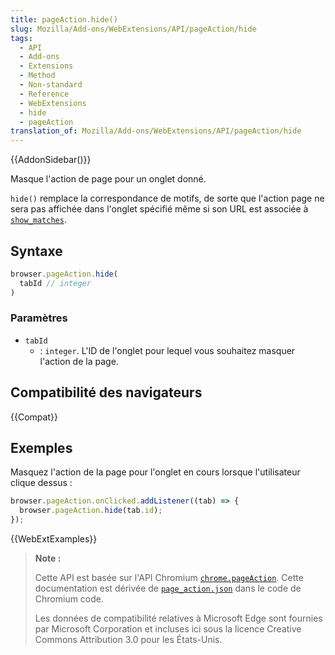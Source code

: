 ```yaml
---
title: pageAction.hide()
slug: Mozilla/Add-ons/WebExtensions/API/pageAction/hide
tags:
  - API
  - Add-ons
  - Extensions
  - Method
  - Non-standard
  - Reference
  - WebExtensions
  - hide
  - pageAction
translation_of: Mozilla/Add-ons/WebExtensions/API/pageAction/hide
---
```


{{AddonSidebar()}}

Masque l'action de page pour un onglet donné.

`hide()` remplace la correspondance de motifs, de sorte que l'action page ne sera pas affichée dans l'onglet spécifié même si son URL est associée à [`show_matches`](/fr/docs/Mozilla/Add-ons/WebExtensions/manifest.json/page_action).

## Syntaxe

```js
browser.pageAction.hide(
  tabId // integer
)
```

### Paramètres

- `tabId`
  - : `integer`. L'ID de l'onglet pour lequel vous souhaitez masquer l'action de la page.

## Compatibilité des navigateurs

{{Compat}}

## Exemples

Masquez l'action de la page pour l'onglet en cours lorsque l'utilisateur clique dessus :

```js
browser.pageAction.onClicked.addListener((tab) => {
  browser.pageAction.hide(tab.id);
});
```

{{WebExtExamples}}

> **Note :**
>
> Cette API est basée sur l'API Chromium [`chrome.pageAction`](https://developer.chrome.com/extensions/pageAction). Cette documentation est dérivée de [`page_action.json`](https://chromium.googlesource.com/chromium/src/+/master/chrome/common/extensions/api/page_action.json) dans le code de Chromium code.
>
> Les données de compatibilité relatives à Microsoft Edge sont fournies par Microsoft Corporation et incluses ici sous la licence Creative Commons Attribution 3.0 pour les États-Unis.

<!--
// Copyright 2015 The Chromium Authors. All rights reserved.
//
// Redistribution and use in source and binary forms, with or without
// modification, are permitted provided that the following conditions are
// met:
//
//    * Redistributions of source code must retain the above copyright
// notice, this list of conditions and the following disclaimer.
//    * Redistributions in binary form must reproduce the above
// copyright notice, this list of conditions and the following disclaimer
// in the documentation and/or other materials provided with the
// distribution.
//    * Neither the name of Google Inc. nor the names of its
// contributors may be used to endorse or promote products derived from
// this software without specific prior written permission.
//
// THIS SOFTWARE IS PROVIDED BY THE COPYRIGHT HOLDERS AND CONTRIBUTORS
// "AS IS" AND ANY EXPRESS OR IMPLIED WARRANTIES, INCLUDING, BUT NOT
// LIMITED TO, THE IMPLIED WARRANTIES OF MERCHANTABILITY AND FITNESS FOR
// A PARTICULAR PURPOSE ARE DISCLAIMED. IN NO EVENT SHALL THE COPYRIGHT
// OWNER OR CONTRIBUTORS BE LIABLE FOR ANY DIRECT, INDIRECT, INCIDENTAL,
// SPECIAL, EXEMPLARY, OR CONSEQUENTIAL DAMAGES (INCLUDING, BUT NOT
// LIMITED TO, PROCUREMENT OF SUBSTITUTE GOODS OR SERVICES; LOSS OF USE,
// DATA, OR PROFITS; OR BUSINESS INTERRUPTION) HOWEVER CAUSED AND ON ANY
// THEORY OF LIABILITY, WHETHER IN CONTRACT, STRICT LIABILITY, OR TORT
// (INCLUDING NEGLIGENCE OR OTHERWISE) ARISING IN ANY WAY OUT OF THE USE
// OF THIS SOFTWARE, EVEN IF ADVISED OF THE POSSIBILITY OF SUCH DAMAGE.
-->
